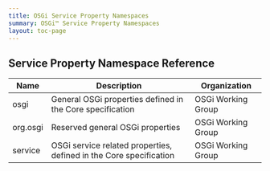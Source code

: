 ```yaml
---
title: OSGi Service Property Namespaces
summary: OSGi™ Service Property Namespaces
layout: toc-page
---
```


## Service Property Namespace Reference

Name | Description | Organization
-----|-------------|------------
osgi | General OSGi properties defined in the Core specification | OSGi Working Group
org.osgi | Reserved general OSGi properties | OSGi Working Group
service | OSGi service related properties, defined in the Core specification | OSGi Working Group
